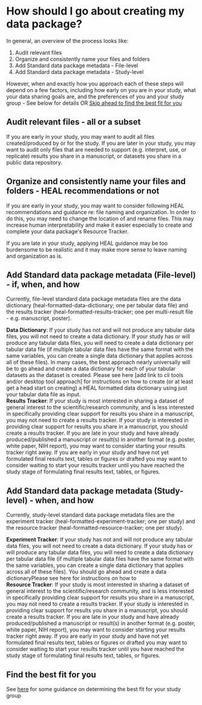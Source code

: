 # How should I go about creating my data package? 

In general, an overview of the process looks like: 

1. Audit relevant files
2. Organize and consistently name your files and folders
3. Add Standard data package metadata - File-level
4. Add Standard data package metadata - Study-level

However, when and exactly how you approach each of these steps will depend on a few factors, including how early on you are in your study, what your data sharing goals are, and the preferences of you and your study group - See below for details OR [Skip ahead to find the best fit for you](../guide/index.md)

## Audit relevant files - all or a subset 
If you are early in your study, you may want to audit all files created/produced by or for the study. If you are later in your study, you may want to audit only files that are needed to support (e.g. interpret, use, or replicate) results you share in a manuscript, or datasets you share in a public data repository.  

## Organize and consistently name your files and folders - HEAL recommendations or not
If you are early in your study, you may want to consider following HEAL recommendations and guidance re: file naming and organization. In order to do this, you may need to change the location of and rename files. This may increase human interpretability and make it easier especially to create and complete your data package's Resource Tracker. 

If you are late in your study, applying HEAL guidance may be too burdensome to be realistic and it may make more sense to leave naming and organization as is.

## Add Standard data package metadata (File-level) - if, when, and how
Currently, file-level standard data package metadata files are the data dictionary (heal-formatted-data-dictionary; one per tabular data file) and the results tracker (heal-formatted-results-tracker; one per multi-result file - e.g. manuscript, poster).

**Data Dictionary**: If your study has not and will not produce any tabular data files, you will not need to create a data dictionary. If your study has or will produce any tabular data files, you will need to create a data dictionary per tabular data file (if multiple tabular data files have the same format with the same variables, you can create a single data dictionary that applies across all of these files). In many cases, the best approach nearly universally will be to go ahead and create a data dictionary for each of your tabular datasets as the dataset is created. Please see here [add link to cli tools and/or desktop tool approach] for instructions on how to create (or at least get a head start on creating) a HEAL formatted data dictionary using just your tabular data file as input.     
**Results Tracker**: If your study is most interested in sharing a dataset of general interest to the scientific/research community, and is less interested in specifically providing clear support for results you share in a manuscript, you may not need to create a results tracker. If your study is interested in providing clear support for results you share in a manuscript, you should create a results tracker. If you are late in your study and have already produced/published a manuscript or result(s) in another format (e.g. poster, white paper, NIH report), you may want to consider starting your results tracker right away. If you are early in your study and have not yet formulated final results text, tables or figures or drafted you may want to consider waiting to start your results tracker until you have reached the study stage of formulating final results text, tables, or figures.   

## Add Standard data package metadata (Study-level) - when, and how
Currently, study-level standard data package metadata files are the experiment tracker (heal-formatted-experiment-tracker; one per study) and the resource tracker (heal-formatted-resource-tracker; one per study).

**Experiment Tracker**: If your study has not and will not produce any tabular data files, you will not need to create a data dictionary. If your study has or will produce any tabular data files, you will need to create a data dictionary per tabular data file (if multiple tabular data files have the same format with the same variables, you can create a single data dictionary that applies across all of these files). You should go ahead and create a data dictionaryPlease see here for instructions on how to  
**Resource Tracker**: If your study is most interested in sharing a dataset of general interest to the scientific/research community, and is less interested in specifically providing clear support for results you share in a manuscript, you may not need to create a results tracker. If your study is interested in providing clear support for results you share in a manuscript, you should create a results tracker. If you are late in your study and have already produced/published a manuscript or result(s) in another format (e.g. poster, white paper, NIH report), you may want to consider starting your results tracker right away. If you are early in your study and have not yet formulated final results text, tables or figures or drafted you may want to consider waiting to start your results tracker until you have reached the study stage of formulating final results text, tables, or figures.  

## Find the best fit for you
See [here](../guide/index.md) for some guidance on determining the best fit for your study group